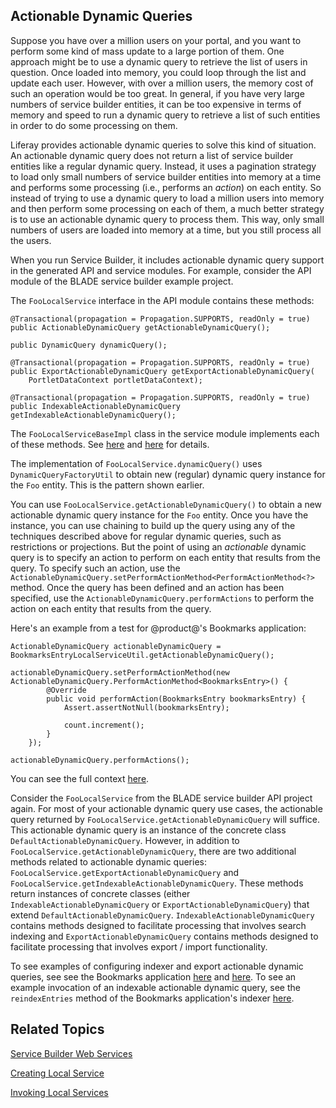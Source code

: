 ## Actionable Dynamic Queries [](id=actionable-dynamic-queries)

Suppose you have over a million users on your portal, and you want to perform
some kind of mass update to a large portion of them. One approach might be
to use a dynamic query to retrieve the list of users in question. Once loaded
into memory, you could loop through the list and update each user. However,
with over a million users, the memory cost of such an operation would be too
great. In general, if you have very large numbers of service builder entities,
it can be too expensive in terms of memory and speed to run a dynamic query to
retrieve a list of such entities in order to do some processing on them. 

Liferay provides actionable dynamic queries to solve this kind of situation.
An actionable dynamic query does not return a list of service builder entities
like a regular dynamic query. Instead, it uses a pagination strategy to
load only small numbers of service builder entities into memory at a time and
performs some processing (i.e., performs an *action*) on each entity. So
instead of trying to use a dynamic query to load a million users into memory
and then perform some processing on each of them, a much better strategy is to
use an actionable dynamic query to process them. This way, only small numbers of
users are loaded into memory at a time, but you still process all the users.

When you run Service Builder, it includes actionable dynamic query support in
the generated API and service modules. For example, consider the API module of
the BLADE service builder example project. 

The `FooLocalService` interface in the API module contains these methods:

	@Transactional(propagation = Propagation.SUPPORTS, readOnly = true)
	public ActionableDynamicQuery getActionableDynamicQuery();

	public DynamicQuery dynamicQuery();

	@Transactional(propagation = Propagation.SUPPORTS, readOnly = true)
	public ExportActionableDynamicQuery getExportActionableDynamicQuery(
		PortletDataContext portletDataContext);

	@Transactional(propagation = Propagation.SUPPORTS, readOnly = true)
	public IndexableActionableDynamicQuery getIndexableActionableDynamicQuery();

The `FooLocalServiceBaseImpl` class in the service module implements each of
these methods. See
[here](https://github.com/liferay/liferay-blade-samples/blob/master/gradle/apps/service-builder/basic/basic-api/src/main/java/com/liferay/blade/samples/servicebuilder/service/FooLocalService.java#L156-L166)
and
[here](https://github.com/liferay/liferay-blade-samples/blob/master/gradle/apps/service-builder/basic/basic-service/src/main/java/com/liferay/blade/samples/servicebuilder/service/base/FooLocalServiceBaseImpl.java#L247-L330)
for details.

The implementation of `FooLocalService.dynamicQuery()` uses
`DynamicQueryFactoryUtil` to obtain new (regular) dynamic query instance for
the `Foo` entity. This is the pattern shown earlier.

You can use `FooLocalService.getActionableDynamicQuery()` to obtain a new
actionable dynamic query instance for the `Foo` entity. Once you have the
instance, you can use chaining to build up the query using any of the techniques
described above for regular dynamic queries, such as restrictions or
projections. But the point of using an *actionable* dynamic query is to specify
an action to perform on each entity that results from the query. To specify such an
action, use the
`ActionableDynamicQuery.setPerformActionMethod<PerformActionMethod<?>` method.
Once the query has been defined and an action has been specified, use the
`ActionableDynamicQuery.performActions` to perform the action on each entity
that results from the query.

Here's an example from a test for @product@'s Bookmarks application:

	ActionableDynamicQuery actionableDynamicQuery = BookmarksEntryLocalServiceUtil.getActionableDynamicQuery();

	actionableDynamicQuery.setPerformActionMethod(new ActionableDynamicQuery.PerformActionMethod<BookmarksEntry>() {
			@Override
			public void performAction(BookmarksEntry bookmarksEntry) {
				Assert.assertNotNull(bookmarksEntry);

				count.increment();
			}
		});

	actionableDynamicQuery.performActions();

You can see the full context [here](https://github.com/liferay/liferay-portal/blob/master/modules/apps/collaboration/bookmarks/bookmarks-test/src/testIntegration/java/com/liferay/bookmarks/service/persistence/test/BookmarksEntryPersistenceTest.java#L483-L501).

Consider the `FooLocalService` from the BLADE service builder API project
again. For most of your actionable dynamic query use cases, the actionable
query returned by `FooLocalService.getActionableDynamicQuery` will suffice.
This actionable dynamic query is an instance of the concrete class
`DefaultActionableDynamicQuery`. However, in addition to
`FooLocalService.getActionableDynamicQuery`, there are two additional methods
related to actionable dynamic queries:
`FooLocalService.getExportActionableDynamicQuery` and
`FooLocalService.getIndexableActionableDynamicQuery`. These methods return
instances of concrete classes (either `IndexableActionableDynamicQuery` or
`ExportActionableDynamicQuery`) that extend `DefaultActionableDynamicQuery`.
`IndexableActionableDynamicQuery` contains methods designed to facilitate
processing that involves search indexing and `ExportActionableDynamicQuery`
contains methods designed to facilitate processing that involves export /
import functionality.

To see examples of configuring indexer and export actionable dynamic queries,
see see the Bookmarks application
[here](https://github.com/liferay/liferay-portal/blob/master/modules/apps/collaboration/bookmarks/bookmarks-service/src/main/java/com/liferay/bookmarks/service/base/BookmarksEntryLocalServiceBaseImpl.java#L285-L296)
and
[here](https://github.com/liferay/liferay-portal/blob/master/modules/apps/collaboration/bookmarks/bookmarks-service/src/main/java/com/liferay/bookmarks/service/base/BookmarksEntryLocalServiceBaseImpl.java#L307-L405).
To see an example invocation of an indexable actionable dynamic query, see the
`reindexEntries` method of the Bookmarks application's indexer
[here](https://github.com/liferay/liferay-portal/blob/master/modules/apps/collaboration/bookmarks/bookmarks-service/src/main/java/com/liferay/bookmarks/search/BookmarksEntryIndexer.java#L155-L210).

## Related Topics [](id=related-topics)

[Service Builder Web Services](/develop/tutorials/-/knowledge_base/7-0/service-builder-web-services)

[Creating Local Service](/develop/tutorials/-/knowledge_base/7-0/creating-local-services)

[Invoking Local Services](/develop/tutorials/-/knowledge_base/7-0/invoking-local-services)
